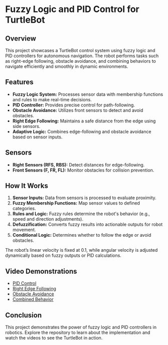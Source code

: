 # Fuzzy Logic and PID Control for TurtleBot

## Overview
This project showcases a TurtleBot control system using fuzzy logic and PID controllers for autonomous navigation. The robot performs tasks such as right-edge following, obstacle avoidance, and combining behaviors to navigate efficiently and smoothly in dynamic environments.

## Features
- **Fuzzy Logic System:** Processes sensor data with membership functions and rules to make real-time decisions.
- **PID Controller:** Provides precise control for path-following.
- **Obstacle Avoidance:** Utilizes front sensors to detect and avoid obstacles.
- **Right Edge Following:** Maintains a safe distance from the edge using side sensors.
- **Adaptive Logic:** Combines edge-following and obstacle avoidance based on sensor inputs.

## Sensors
- **Right Sensors (RFS, RBS):** Detect distances for edge-following.
- **Front Sensors (F, FR, FL):** Monitor obstacles for collision prevention.

## How It Works
1. **Sensor Inputs:** Data from sensors is processed to evaluate proximity.
2. **Fuzzy Membership Functions:** Map sensor values to defined categories.
3. **Rules and Logic:** Fuzzy rules determine the robot's behavior (e.g., speed and direction adjustments).
4. **Defuzzification:** Converts fuzzy results into actionable outputs for robot movement.
5. **Conditional Logic:** Determines whether to follow the edge or avoid obstacles.

The robot’s linear velocity is fixed at 0.1, while angular velocity is adjusted dynamically based on fuzzy outputs or PID calculations.

## Video Demonstrations
- [PID Control](https://youtube.com/shorts/en-QWag6A8M?feature=share)
- [Right Edge Following](https://youtube.com/shorts/RiOUFpySFm4?feature=share)
- [Obstacle Avoidance](https://youtube.com/shorts/7xEmcVDUwX8?feature=share)
- [Combined Behavior](https://youtube.com/shorts/JMyCX0FFmk8?feature=share)

## Conclusion
This project demonstrates the power of fuzzy logic and PID controllers in robotics. Explore the repository to learn about the implementation and watch the videos to see the TurtleBot in action.

